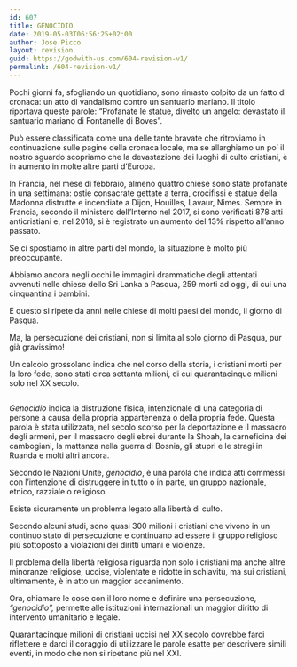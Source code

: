 ```yaml
---
id: 607
title: GENOCIDIO
date: 2019-05-03T06:56:25+02:00
author: Jose Picco
layout: revision
guid: https://godwith-us.com/604-revision-v1/
permalink: /604-revision-v1/
---
```

Pochi giorni fa, sfogliando un quotidiano, sono rimasto colpito da un fatto di cronaca: un atto di vandalismo contro un santuario mariano. Il titolo riportava queste parole: “Profanate le statue, divelto un angelo: devastato il santuario mariano di Fontanelle di Boves”.

Può essere classificata come una delle tante bravate che ritroviamo in continuazione sulle pagine della cronaca locale, ma se allarghiamo un po’ il nostro sguardo scopriamo che la devastazione dei luoghi di culto cristiani, è in aumento in molte altre parti d’Europa.

In Francia, nel mese di febbraio, almeno quattro chiese sono state profanate in una settimana: ostie consacrate gettate a terra, crocifissi e statue della Madonna distrutte e incendiate a Dijon, Houilles, Lavaur, Nimes. Sempre in Francia, secondo il ministero dell’Interno nel 2017, si sono verificati 878 atti anticristiani e, nel 2018, si è registrato un aumento del 13% rispetto all’anno passato.

Se ci spostiamo in altre parti del mondo, la situazione è molto più preoccupante.

Abbiamo ancora negli occhi le immagini drammatiche degli attentati avvenuti nelle chiese dello Sri Lanka a Pasqua, 259 morti ad oggi, di cui una cinquantina i bambini. 

E questo si ripete da anni nelle chiese di molti paesi del mondo, il giorno di Pasqua.

Ma, la persecuzione dei cristiani, non si limita al solo giorno di Pasqua, pur già gravissimo!

Un calcolo grossolano indica che nel corso della storia, i cristiani morti per la loro fede, sono stati circa settanta milioni, di cui quarantacinque milioni solo nel XX secolo.<figure class="wp-block-image">

<img src="https://godwith-us.com/wp-content/uploads/2019/05/violenza-chiesa-orissa.jpg" alt="" class="wp-image-606" srcset="https://incercadidio.com/wp-content/uploads/2019/05/violenza-chiesa-orissa.jpg 918w, https://incercadidio.com/wp-content/uploads/2019/05/violenza-chiesa-orissa-300x179.jpg 300w, https://incercadidio.com/wp-content/uploads/2019/05/violenza-chiesa-orissa-768x458.jpg 768w" sizes="(max-width: 918px) 100vw, 918px" /> </figure> 

_Genocidio_ indica la distruzione fisica, intenzionale di una categoria di persone a causa della propria appartenenza o della propria fede. Questa parola è stata utilizzata, nel secolo scorso per la deportazione e il massacro degli armeni, per il massacro degli ebrei durante la Shoah, la carneficina dei cambogiani, la mattanza nella guerra di Bosnia, gli stupri e le stragi in Ruanda e molti altri ancora.

Secondo le Nazioni Unite, _genocidio_, è una parola che indica atti commessi con l’intenzione di distruggere in tutto o in parte, un gruppo nazionale, etnico, razziale o religioso.

Esiste sicuramente un problema legato alla libertà di culto.

Secondo alcuni studi, sono quasi 300 milioni i cristiani che vivono in un continuo stato di persecuzione e continuano ad essere il gruppo religioso più sottoposto a violazioni dei diritti umani e violenze.

Il problema della libertà religiosa riguarda non solo i cristiani ma anche altre minoranze religiose, uccise, violentate e ridotte in schiavitù, ma sui cristiani, ultimamente, è in atto un maggior accanimento.

Ora, chiamare le cose con il loro nome e definire una persecuzione, _“genocidio”,_ permette alle istituzioni internazionali un maggior diritto di intervento umanitario e legale.

Quarantacinque milioni di cristiani uccisi nel XX secolo dovrebbe farci riflettere e darci il coraggio di utilizzare le parole esatte per descrivere simili eventi, in modo che non si ripetano più nel XXI.